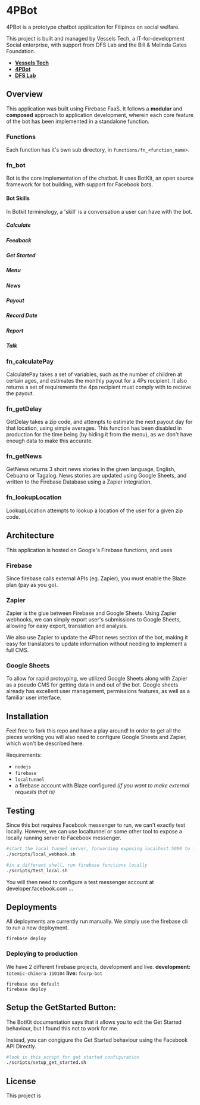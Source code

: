 # 4PBot

4PBot is a prototype chatbot application for Filipinos on social welfare.

This project is built and managed by Vessels Tech, a IT-for-development Social enterprise, with support from DFS Lab and the Bill & Melinda Gates Foundation.

- **[Vessels Tech](https://vesselstech.com)**
- **[4PBot](https://4pbot.com)**
- **[DFS Lab](https://google.com)**

## Overview

This application was built using Firebase FaaS. It follows a **modular** and **composed** approach to application development, wherein each core feature of the bot has been implemented in a standalone function.

### Functions

Each function has it's own sub directory, in `functions/fn_<function_name>`.

### fn_bot

Bot is the core implementation of the chatbot. It uses BotKit, an open source framework for bot building, with support for Facebook bots.

#### Bot Skills

In Botkit terminology, a 'skill' is a conversation a user can have with the bot.

##### Calculate
##### Feedback
##### Get Started
##### Menu
##### News
##### Payout
##### Record Date
##### Report
##### Talk

### fn_calculatePay

CalculatePay takes a set of variables, such as the number of children at certain ages, and estimates the monthly payout for a 4Ps recipient. It also returns a set of requirements the 4ps recipient must comply with to recieve the payout.


### fn_getDelay

GetDelay takes a zip code, and attempts to estimate the next payout day for that location, using simple averages. This function has been disabled in production for the time being (by hiding it from the menu), as we don't have enough data to make this accurate.

### fn_getNews

GetNews returns 3 short news stories in the given language, English, Cebuano or Tagalog. News stories are updated using Google Sheets, and written to the Firebase Database using a Zapier integration.

### fn_lookupLocation

LookupLocation attempts to lookup a location of the user for a given zip code.

## Architecture

This application is hosted on Google's Firebase functions, and uses

### Firebase

Since firebase calls external APIs (eg. Zapier), you must enable the Blaze plan (pay as you go).

### Zapier

Zapier is the glue between Firebase and Google Sheets. Using Zapier webhooks, we can simply export user's submissions to Google Sheets, allowing for easy export, translation and analysis.

We also use Zapier to update the 4Pbot news section of the bot, making it easy for translators to update information without needing to implement a full CMS.

### Google Sheets

To allow for rapid protoyping, we utilized Google Sheets along with Zapier as a pseudo CMS for getting data in and out of the bot. Google sheets already has excellent user management, permissions features, as well as a familiar user interface.

## Installation

Feel free to fork this repo and have a play around! In order to get all the pieces working you will also need to configure Google Sheets and Zapier, which won't be described here.

Requirements:
- `nodejs`
- `firebase`
- `localtunnel`
- a firebase account with Blaze configured *(if you want to make external requests that is)*

## Testing
Since this bot requires Facebook messenger to run, we can't exactly test locally. However, we can use localtunnel or some other tool to expose a locally running server to Facebook messenger.

```bash
#start the local tunnel server, forwarding exposing localhost:5000 to fourp.localtunnel.net
./scripts/local_webhook.sh

#in a different shell, run firebase functions locally
./scripts/test_local.sh
```

You will then need to configure a test messenger account at developer.facebook.com ...


## Deployments

All deployments are currently run manually. We simply use the firebase cli to run a new deployment.

```
firebase deploy
```

### Deploying to production

We have 2 different firebase projects, development and live.
**development:** `totemic-chimera-110104`
**live:**      `fourp-bot`

```
firebase use default
firebase deploy
```


## Setup the GetStarted Button:
The BotKit documentation says that it allows you to edit the Get Started behaviour, but I found this not to work for me.

Instead, you can congigure the Get Started behaviour using the Facebook API Directly.

```bash
#look in this script for get started configuration
./scripts/setup_get_started.sh
```

## License

This project is 
